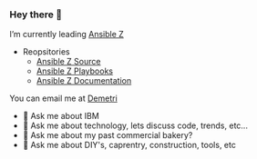 ### Hey there 👋

I’m currently leading [Ansible Z](https://ibm.github.io/z_ansible_collections_doc/index.html)
 - Reopsitories
   - [Ansible Z Source](https://github.com/ansible-collections/ibm_zos_core)
   - [Ansible Z Playbooks](https://github.com/IBM/z_ansible_collections_samples)
   - [Ansible Z Documentation](https://github.com/IBM/z_ansible_collections_doc)

You can email me at [Demetri](mailto:dimatos@gmail.com?subject=[GitHub]%20Hey%20there%20!!!)
  - 💬 Ask me about IBM
  - 💬 Ask me about technology, lets discuss code, trends, etc...
  - 💬 Ask me about my past commercial bakery?
  - 💬 Ask me about DIY's, caprentry, construction, tools, etc
